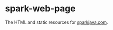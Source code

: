 spark-web-page
==============

The HTML and static resources for [sparkjava.com](http://sparkjava.com).
